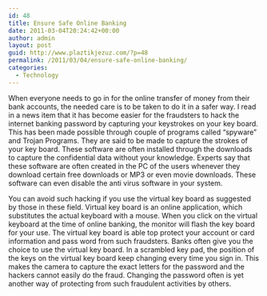 ```yaml
---
id: 48
title: Ensure Safe Online Banking
date: 2011-03-04T20:24:42+00:00
author: admin
layout: post
guid: http://www.plaztikjezuz.com/?p=48
permalink: /2011/03/04/ensure-safe-online-banking/
categories:
  - Technology
---
```

When everyone needs to go in for the online transfer of money from their bank accounts, the needed care is to be taken to do it in a safer way. I read in a news item that it has become easier for the fraudsters to hack the internet banking password by capturing your keystrokes on your key board. This has been made possible through couple of programs called &#8220;spyware&#8221; and Trojan Programs. They are said to be made to capture the strokes of your key board. These software are often installed through the downloads to capture the confidential data without your knowledge. Experts say that these software are often created in the PC of the users whenever they download certain free downloads or MP3 or even movie downloads. These software can even disable the anti virus software in your system.

You can avoid such hacking if you use the virtual key board as suggested by those in these field. Virtual key board is an online application, which substitutes the actual keyboard with a mouse. When you click on the virtual keyboard at the time of online banking, the monitor will flash the key board for your use. The virtual key board is able top protect your account or card information and pass word from such fraudsters. Banks often give you the choice to use the virtual key board. In a scrambled key pad, the position of the keys on the virtual key board keep changing every time you sign in. This makes the camera to capture the exact letters for the password and the hackers cannot easily do the fraud. Changing the password often is yet another way of protecting from such fraudulent activities by others.